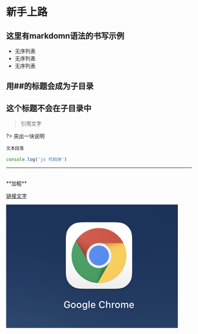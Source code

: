# 新手上路
    
## 这里有markdomn语法的书写示例
* 无序列表
* 无序列表
* 无序列表

## 用##的标题会成为子目录

## 这个标题不会在子目录中 <!-- {docsify-ignore} -->


> 引用文字

?> 突出一块说明

    文本段落

```js
console.log('js 代码块')
```
---
<br>
**加粗**

[链接文字](https://baidu.com)

![](../img/icon.png)